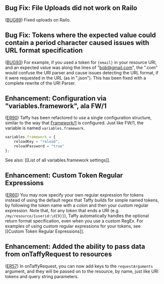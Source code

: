 ## Bug Fix: File Uploads did not work on Railo

\([BUG89][er89]\) Fixed uploads on Railo.


## Bug Fix: Tokens where the expected value could contain a period character caused issues with URL format specification

\([BUG93][er93]\) For example, if you used a token for `{email}` in your resource URI, and an expected value was along the lines of "bob@gmail.com", the ".com" would confuse the URI parser and cause issues detecting the URL format, if it were requested in the URL (as in ".json"). This has been fixed with a complete rewrite of the URI Parser.


## Enhancement: Configuration via "variables.framework", ala FW/1

\([ER90][er90]\) Taffy has been refactored to use a single configuration structure, similar to the way that [Framework/1][fw1] is configured. Just like FW/1, the variable is named `variables.framework`.

```javascript
variables.framework = {
    reloadKey = "reload",
    reloadPassword = "true"
};
```

See also: [[List of all variables.framework settings]].


## Enhancement: Custom Token Regular Expressions

\([ER60][er60]\) You may now specify your own regular expression for tokens instead of using the default regex that Taffy builds for simple named tokens, by following the token name with a colon and then your custom regular expression. Note that, for any token that ends a URI (e.g. `/my/resource/{userid:\d{9}}`), Taffy automatically handles the optional return format specification, even when you use a custom RegEx. For examples of using custom regular expressions for your tokens, see [[Custom Token Regular Expressions]].


## Enhancement: Added the ability to pass data from onTaffyRequest to resources

\([ER57][er57]\) In onTaffyRequest, you can now add keys to the `requestArguments` argument, and they will be passed on to the resource, by name, just like URI tokens and query string parameters.



[er57]: https://github.com/atuttle/Taffy/issues/57
[er60]: https://github.com/atuttle/Taffy/issues/60
[er89]: https://github.com/atuttle/Taffy/issues/89
[er90]: https://github.com/atuttle/Taffy/issues/90
[er93]: https://github.com/atuttle/Taffy/issues/93
[fw1]: https://github.com/seancorfield/fw1/